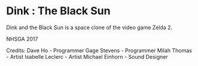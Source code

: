 # Dink : The Black Sun

Dink and the Black Sun is a space clone of the video game Zelda 2.


NHSGA 2017

Credits:
Dave Ho - Programmer
Gage Stevens - Programmer
Milah Thomas - Artist
Isabelle Leclerc - Artist
Michael Einhorn - Sound Designer
